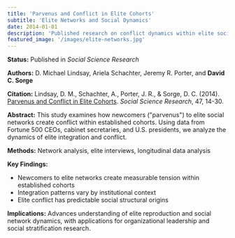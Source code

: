 ```yaml
---
title: 'Parvenus and Conflict in Elite Cohorts'
subtitle: 'Elite Networks and Social Dynamics'
date: 2014-01-01
description: 'Published research on conflict dynamics within elite social networks and the role of newcomers in established cohorts.'
featured_image: '/images/elite-networks.jpg'
---
```


**Status:** Published in *Social Science Research*

**Authors:** D. Michael Lindsay, Ariela Schachter, Jeremy R. Porter, and **David C. Sorge**

**Citation:** Lindsay, D. M., Schachter, A., Porter, J. R., & Sorge, D. C. (2014). [Parvenus and Conflict in Elite Cohorts](https://doi.org/10.1016/j.ssresearch.2014.03.006). *Social Science Research*, 47, 14-30.

**Abstract:** This study examines how newcomers ("parvenus") to elite social networks create conflict within established cohorts. Using data from Fortune 500 CEOs, cabinet secretaries, and U.S. presidents, we analyze the dynamics of elite integration and conflict.

**Methods:** Network analysis, elite interviews, longitudinal data analysis

**Key Findings:**
- Newcomers to elite networks create measurable tension within established cohorts
- Integration patterns vary by institutional context
- Elite conflict has predictable social structural origins

**Implications:** Advances understanding of elite reproduction and social network dynamics, with applications for organizational leadership and social stratification research.